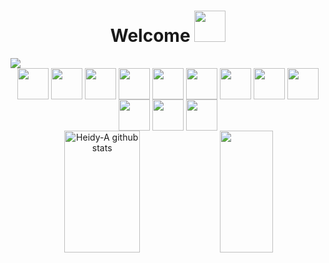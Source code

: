 <div align="center">
<h1 align="center"> Welcome <img src="https://media.giphy.com/media/mGcNjsfWAjY5AEZNw6/giphy.gif" width="50"></h1> 
</div>

<img src="https://i.ibb.co/8DG4Lnh/mibanner-ha2.png"> 

<div align="center">
<img align="center" src="https://i.ibb.co/QkxY1sR/html.png" width="50"></img>
  <img align="center" src="https://i.ibb.co/zfWDv39/css.png" width="50"></img>
  <img align="center" src="https://i.ibb.co/VNsdVbF/js.png" width="50"></img>
  <img align="center" src="https://i.ibb.co/Xx3Pfzq/react.png" width="50"></img>
  <img align="center" src="https://i.ibb.co/ZxgpMKd/node.png" width="50"></img>
  <img align="center" src="https://i.ibb.co/0Z6Pc5w/git.png" width="50"></img>
  <img align="center" src="https://i.ibb.co/QnDYk5N/github.png" width="50"></img>
  <img align="center" src="https://i.ibb.co/TBc3gYD/photoshop.png" width="50"></img>
  <img align="center" src="https://i.ibb.co/9gZxk9x/illustrator.png" width="50"></img>
  <img align="center" src="https://i.ibb.co/0f8SHVk/indesing.png" width="50"></img>
  <img align="center" src="https://i.ibb.co/kqvQ81z/premiere-pro.png" width="50"></img> 
  <img align="center" src="https://i.ibb.co/Mn7TW5s/filmora.png" width="50"></img>
</div>
<!--
<div align="center">
<img alt="snake eating my contributions" src="https://raw.githubusercontent.com/salesp07/salesp07/output/github-contribution-grid-snake.svg" />
</div>
-->

<div align="center">
  <img width="49%" height="195px" src="https://github-readme-stats.vercel.app/api?username=Heidy-A&show_icons=true&count_private=true&hide_border=true&title_color=F06292&icon_color=4A148Ctext_color=c9d1d9&bg_color=FFFFFF" alt="Heidy-A github stats" /> 
   <img width="41%" height="195px" src="https://github-readme-stats.vercel.app/api/top-langs/?username=Heidy-A&showlayout=compact&hide_border=true&title_color=ff91a4&text_color=ff91a4&bg_color=FFFFFF"
</div>




<!--
**Heidy-A/Heidy-A** is a ✨ _special_ ✨ repository because its `README.md` (this file) appears on your GitHub profile.

Here are some ideas to get you started:

- 🔭 I’m currently working on ...
- 🌱 I’m currently learning ...
- 👯 I’m looking to collaborate on ...
- 🤔 I’m looking for help with ...
- 💬 Ask me about ...
- 📫 How to reach me: ...
- 😄 Pronouns: ...
- ⚡ Fun fact: ...
-->

